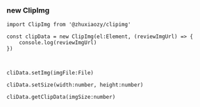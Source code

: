 ### new ClipImg
    import ClipImg from '@zhuxiaozy/clipimg'

    const clipData = new ClipImg(el:Element, (reviewImgUrl) => {
        console.log(reviewImgUrl)
    })



    cliData.setImg(imgFile:File)

    cliData.setSize(width:number, height:number)

    cliData.getClipData(imgSize:number)
